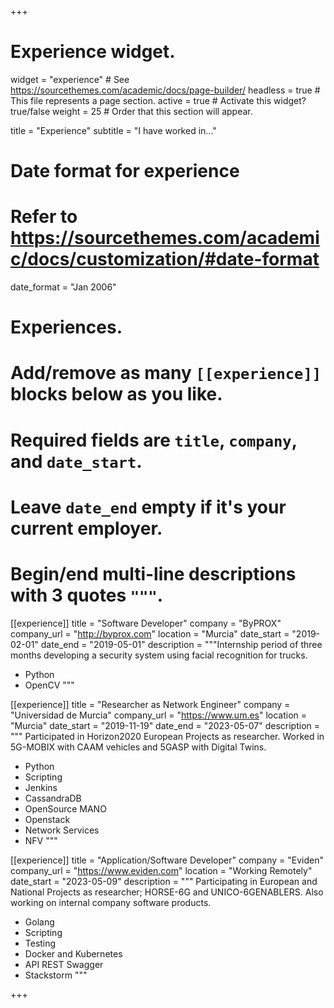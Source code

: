 +++
# Experience widget.
widget = "experience"  # See https://sourcethemes.com/academic/docs/page-builder/
headless = true  # This file represents a page section.
active = true  # Activate this widget? true/false
weight = 25  # Order that this section will appear.

title = "Experience"
subtitle = "I have worked in..."

# Date format for experience
#   Refer to https://sourcethemes.com/academic/docs/customization/#date-format
date_format = "Jan 2006"

# Experiences.
#   Add/remove as many `[[experience]]` blocks below as you like.
#   Required fields are `title`, `company`, and `date_start`.
#   Leave `date_end` empty if it's your current employer.
#   Begin/end multi-line descriptions with 3 quotes `"""`.
[[experience]]
  title = "Software Developer"
  company = "ByPROX"
  company_url = "http://byprox.com"
  location = "Murcia"
  date_start = "2019-02-01"
  date_end = "2019-05-01"
  description = """Internship period of three months developing a security system using facial recognition for trucks.

  * Python
  * OpenCV
  """

[[experience]]
  title = "Researcher as Network Engineer"
  company = "Universidad de Murcia"
  company_url = "https://www.um.es"
  location = "Murcia"
  date_start = "2019-11-19"
  date_end = "2023-05-07"
  description = """ Participated in Horizon2020 European Projects as researcher. Worked in 5G-MOBIX with CAAM vehicles and 5GASP with Digital Twins.

  * Python
  * Scripting
  * Jenkins
  * CassandraDB
  * OpenSource MANO
  * Openstack
  * Network Services
  * NFV 
  """

[[experience]]
  title = "Application/Software Developer"
  company = "Eviden"
  company_url = "https://www.eviden.com"
  location = "Working Remotely"
  date_start = "2023-05-09"
  description = """ Participating in European and National Projects as researcher; HORSE-6G and UNICO-6GENABLERS. Also working on internal company software products.

  * Golang
  * Scripting
  * Testing
  * Docker and Kubernetes
  * API REST Swagger
  * Stackstorm 
  """


+++
